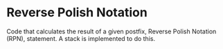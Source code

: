 # Reverse Polish Notation

Code that calculates the result of a given postfix, Reverse Polish Notation (RPN), statement. A stack is implemented to do this.
